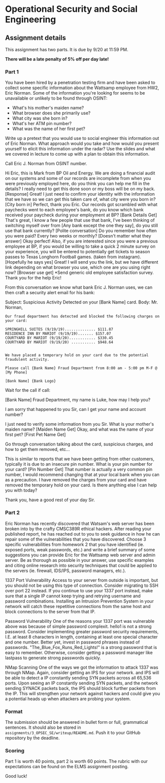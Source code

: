 # Operational Security and Social Engineering

## Assignment details

This assignment has two parts. It is due by 9/20 at 11:59 PM.

**There will be a late penalty of 5% off per day late!**

### Part 1

You have been hired by a penetration testing firm and have been asked to collect some specific information about the Wattsamp employee from HW2, Eric Norman. Some of the information you're looking for seems to be unavailable or unlikely to be found through OSINT:

- What's his mother's maiden name?
- What browser does she primarily use?
- What city was she born in?
- What's her ATM pin number?
- What was the name of her first pet?

Write up a pretext that you would use to social engineer this information out of Eric Norman. What approach would you take and how would you present yourself to elicit this information under the radar? Use the slides and what we covered in lecture to come up with a plan to obtain this information.


Call Eric J. Norman from OSINT number.

Hi Eric, this is Mark from BP Oil and Energy.
We are doing a financial audit on our systems and some of our records are incomplete from when you were previously employed here, do you think you can help me fill in the details?
I really need to get this done soon or my boss will be on my back.
[Response]
Great! I just need to confirm your identity with the information that we have so we can get this taken care of, what city were you born in?
[City born in]
Perfect, thank you Eric. Our records got scrambled with what paychecks went to each employee's bank, do you know which bank received your paycheck during your employment at BP?
[Bank Details Get]
That's great, I know a few people that use that bank, I've been thinking of switching myself over from [Any bank except the one they say], do you still use that bank currently?
[Polite conversation]
Do you remember how often you were paid? Every two weeks or monthly?
[Doesn't matter what they answer]
Okay perfect! Also, if you are interested since you were a previous employee at BP, if you would be willing to take a quick 2 minute survey on your experience, you will be entered
to potentially get tickets to season passes to Texas Longhorn Football games. (taken from instagram).
[Hopefully he says yes]
Great! I will send you the link, but we have different link depending on what browser you use, which one are you using right now?
[Browser use get]
*Send generic old employee satisfaction survey.
Thank you for the help Eric!


From this conversation we know what bank Eric J. Norman uses, we can then craft a security alert email for his bank:

Subject: Suspicious Activity Detected on your [Bank Name] card.
Body: Mr. Norman,

    Our fraud department has detected and blocked the following charges on your card:
    
    SPRINGHILL SUITES (9/19/19).............. $111.87
    RESIDENCE INN BY MARIOT (9/19/19)....... $157.07
    COURTYARD BY MARIOT (9/19/20)............ $330.45
    COURTYARD BY MARIOT (9/19/20) ........... $948.64
    
    
    We have placed a temporary hold on your card due to the potential fraudulent activity.
    
    Please call {Bank Name} Fraud Department from 8:00 am - 5:00 pm M-F @ [My Phone]
    
    [Bank Name] {Bank Logo}


Wait for the call if call:

[Bank Name] Fraud Department, my name is Luke, how may I help you?

I am sorry that happened to you Sir, can I get your name and account number?

I just need to verify some information from you Sir. What is your mother's maiden name?
[Maiden Name Get]
Okay, and what was the name of your first pet?
[First Pet Name Get]

Go through conversation talking about the card, suspicious charges, and how to get them removed, etc...

This is similar to reports that we have been getting from other customers, typically it is due to an insecure pin number. What is your pin number for your card?
[Pin Number Get]
That number is actually a very common pin number, I would recommend changing that at your local bank when you can as a precaution. I have removed the charges from your card and have
removed the temporary hold on your card. Is there anything else I can help you with today?

Thank you, have a good rest of your day Sir.


### Part 2

Eric Norman has recently discovered that Watsam's web server has been broken into by the crafty CMSC389R ethical hackers. After reading your published report, he has reached out to you to seek guidance in how he can repair some of the vulnerabilities that you have discovered.
Choose 3 specific vulnerabilities from homework 2 that you have identified (ie. exposed ports, weak passwords, etc.) and write a brief summary of some suggestions you can provide Eric for the Wattsamp web server and admin server. Be as thorough as possible in your answer, use specific examples and citing online research into security techniques that could be applied to the servers (ie. firewall, IDS/IPS, password managers, etc.).


1337 Port Vulnerability
    Access to your server from outside is important, but you should not be using this type of connection. Consider migrating to SSH over port 22 instead. If you continue to use your 1337 port instead, make sure that a single IP cannot keep trying and retrying username and password combinations. Installing an Intrusion Prevention System in your network will catch these repetitive connections from the same host and block connections to the server from that IP.
    
Password Vulnerability
    One of the reasons your 1337 port was vulnerable above was because of simple password complexit. hello1 is not a strong password. Consider implementing greater password security requirements, I.E. at least 8 characters in length, containing at least one special character and one number. Better yet, invest in password phrases instead of passwords. "The_Blue_Fox_Runs_Red_Lights!" is a strong password that is easy to remember. Otherwise, consider getting a password manager like lastpass to generate strong passwords quickly.
    
NMap Scanning
    One of the ways we got the information to attack 1337 was through NMap. Again, consider getting an IPS for your network. and IPS will be able to detect a IP constantly sending SYN packets across all 65,536 ports. Upon seeing an IP constantly sending SYN packets, and the network sending SYNACK packets back, the IPS should block further packets from the IP. This will strengthen your network against hackers and could give you a potential heads up when attackers are probing your system.


### Format

The submission should be answered in bullet form or full, grammatical sentences. It should also be stored in `assignments/3_OPSEC_SE/writeup/README.md`. Push it to your GitHub repository by the deadline.

### Scoring

Part 1 is worth 40 points, part 2 is worth 60 points. The rubric with our expectations can be found on the ELMS assignment posting.

Good luck!
